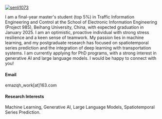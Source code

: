 

[![senli1073](https://img.shields.io/badge/senli1073-github-blue?logo=github)](https://github.com/senli1073)

I am a final-year master's student (top 5%) in Traffic Information Engineering and Control at the School of Electronic Information Engineering (Project 985), Beihang University, China, with expected graduation in January 2025. I am an optimistic, proactive individual with strong stress resilience and a keen sense of teamwork. My passion lies in machine learning, and my postgraduate research has focused on spatiotemporal series prediction and the integration of deep learning with transportation systems. I am currently applying for PhD programs, with a strong interest in generative AI and large language models. I would be happy to connect with you!

#### Email
emazqh_work[at]163.com

<!-- #### Education
M.E., Computer Science and Technology, China University of Mining and Technology, 2022—2025 (expected).\
B.E., Data Science and Big Data Technology, China University of Mining and Technology, 2018—2022. -->

#### Research Interests
Machine Learning, Generative AI, Large Language Models, Spatiotemporal Series Prediction.

